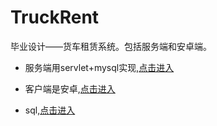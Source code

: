 # TruckRent
毕业设计——货车租赁系统。包括服务端和安卓端。

- 服务端用servlet+mysql实现,[点击进入](https://github.com/3440395/TruckRent/tree/master/server)

- 客户端是安卓,[点击进入](https://github.com/3440395/TruckRent/tree/master/client)

- sql,[点击进入](https://github.com/3440395/TruckRent/tree/master/sql)
